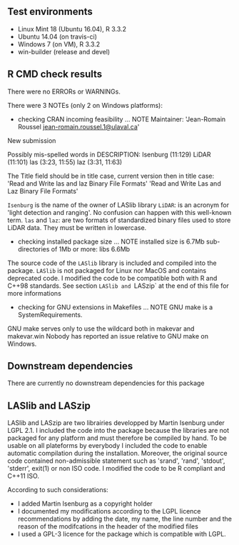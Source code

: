 ## Test environments
* Linux Mint 18 (Ubuntu 16.04), R 3.3.2
* Ubuntu 14.04 (on travis-ci)
* Windows 7 (on VM), R 3.3.2
* win-builder (release and devel)

## R CMD check results
There were no ERRORs or WARNINGs.

There were 3 NOTEs (only 2 on Windows platforms):

* checking CRAN incoming feasibility ... NOTE
Maintainer: 'Jean-Romain Roussel <jean-romain.roussel.1@ulaval.ca>'

New submission

Possibly mis-spelled words in DESCRIPTION:
  Isenburg (11:129)
  LiDAR (11:101)
  las (3:23, 11:55)
  laz (3:31, 11:63)
  
The Title field should be in title case, current version then in title case:
'Read and Write las and laz Binary File Formats'
'Read and Write Las and Laz Binary File Formats'

`Isenburg` is the name of the owner of LASlib library
`LiDAR`: is an acronym for 'light detection and ranging'. No confusion can happen with this well-known term.
`las` and `laz`: are two formats of standardized binary files used to store LiDAR data. They must be written in lowercase.

* checking installed package size ... NOTE
  installed size is  6.7Mb
  sub-directories of 1Mb or more:
    libs   6.6Mb

The source code of the `LASlib` library is included and compiled into the package.
`LASlib` is not packaged for Linux nor MacOS and contains deprecated code.
I modified the code to be compatible both with R and C++98 standards.
See section `LASlib and `LASzip` at the end of this file for more informations

* checking for GNU extensions in Makefiles ... NOTE
GNU make is a SystemRequirements.

GNU make serves only to use the wildcard both in makevar and makevar.win
Nobody has reported an issue relative to GNU make on Windows.

## Downstream dependencies
There are currently no downstream dependencies for this package

## LASlib and LASzip
LASlib and LASzip are two librairies developped by Martin Isenburg under LGPL 2.1. I included
the code into the package because the libraries are not packaged for any platform and must therefore 
be compiled by hand. To be usable on all plateforms by everybody I included the code to enable
automatic compilation during the installation. 
Moreover, the original source code contained non-admissible statement such as 'srand', 'rand', 'stdout',
'stderr', exit(1) or non ISO code. I modified the code to be R compliant and C++11 ISO.

According to such considerations:
* I added Martin Isenburg as a copyright holder
* I documented my modifications according to the LGPL licence recommendations by adding the date, my name, the line number and the reason of the modifcations in the header of the modified files
* I used a GPL-3 licence for the package which is compatible with LGPL.
